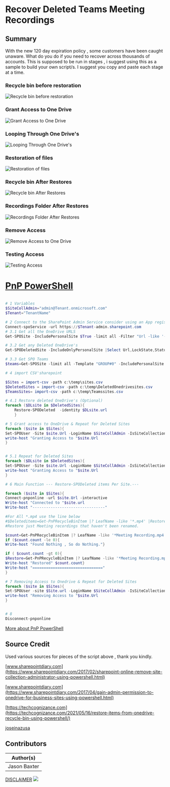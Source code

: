 # Recover Deleted Teams Meeting Recordings

## Summary

With the new 120 day expiration policy , some customers have been caught unaware. What do you do if you need to recover across thousands of accounts.
This is supposed to be run in stages , i suggest using this as a sample to build your own script/s. I suggest you copy and paste each stage at a time.

### Recycle bin before restoration

![Recycle bin before restoration](assets/Recyclebin1_unrestored.png)

### Grant Access to One Drive

  ![Grant Access to One Drive](assets/GrantAccessToOnedrive.png)

### Looping Through One Drive's

  ![Looping Through One Drive's](assets/LoopingthroughOnedrive.png)

### Restoration of files

![Restoration of files](assets/RestoringFiles.png)

### Recycle bin After Restores

![Recycle bin After Restores](assets/RecylebinAfterRestore.png)

### Recordings Folder After Restores

![Recordings Folder After Restores](assets/RecordingsFolderAfterRestore.png)

### Remove Access

![Remove Access to One Drive](assets/RemoveAccess.png)

### Testing Access

![Testing Access](assets/TestingAccess.png)

# [PnP PowerShell](#tab/pnpps)

```powershell

# 1 Variables
$SiteCollAdmin="admin@Tenant.onmicrosoft.com"
$Tenant="TenantName"

# 2 Connect to the SharePoint Admin Service consider using an App registration or a Service account.
Connect-spoService -url https://$Tenant-admin.sharepoint.com 
# 3.1 Get all the OneDrive URLS
Get-SPOSite -IncludePersonalSite $True -limit all -Filter "Url -like '-my.sharepoint.com/personal/'"|Select Url,LockState,Status,LastContentModifiedDate,Title,Owner |Export-Csv c:\temp\sites.csv -NoTypeInformation

# 3.2 Get any Deleted OneDrive's
Get-SPODeletedSite -IncludeOnlyPersonalSite |Select Url,LockState,Status,LastContentModifiedDate,Title,Owner |Export-Csv c:\temp\DeletedOnedrivesites.csv -NoTypeInformation

# 3.3 Get SPO Teams
$teams=Get-SPOSite -limit all -Template "GROUP#0" -IncludePersonalSite:$false|Select Url,LockState,Status,LastContentModifiedDate,Title,Owner |Export-Csv c:\temp\Teamssites.csv -NoTypeInformation

# 4 import CSV'sharepoint

$Sites = import-csv -path c:\temp\sites.csv
$DeletedSites = import-csv -path c:\temp\DeletedOnedrivesites.csv
$TeamsSites= import-csv -path c:\temp\Teamssites.csv

# 4.1 Restore deleted OneDrive's (Optional)
foreach ($DLsite in $DeletedSites){
	Restore-SPODeleted	-identity $DLsite.url
	}

# 5 Grant access to OneDrive & Repeat for Deleted Sites
foreach ($site in $Sites){
Set-SPOUser -Site $site.Url -LoginName $SiteCollAdmin -IsSiteCollectionAdmin $True
write-host "Granting Access to "$site.Url
}


# 5.1 Repeat for Deleted Sites
foreach ($DLsite in $DeletedSites){
Set-SPOUser -Site $site.Url -LoginName $SiteCollAdmin -IsSiteCollectionAdmin $True
write-host "Granting Access to "$site.Url
}

# 6 Main Function --- Restore-SPODeleted items Per Site.---

foreach ($site in $Sites){
Connect-pnponline -url $site.Url -interactive
Write-host "Connected to "$site.url
Write-host "--------------------------------"

#For All *.mp4 use the line below
#$Deleteditems=Get-PnPRecycleBinItem |? LeafName -like '*.mp4' |Restore-PnPRecycleBinItem -force
#Restore just Meeting recordings that haven't been renamed.

$count=Get-PnPRecycleBinItem |? LeafName -like '*Meeting Recording.mp4'
if ($count.count -le 0){
Write-host "Found Nothing , So do Nothing."}

if ( $count.count -gt 0){
$Restore=Get-PnPRecycleBinItem |? LeafName -like '*Meeting Recording.mp4' |Restore-PnPRecycleBinItem -force
Write-host "Restored" $count.count}
Write-host "==============================="
}

# 7 Removing Access to Onedrive & Repeat for Deleted Sites
foreach ($site in $Sites){
Set-SPOUser -site $Site.url -LoginName $SiteCollAdmin -IsSiteCollectionAdmin $False
write-host "Removing Access to "$site.Url
}


# 8
Disconnect-pnponline


```
[More about PnP PowerShell](../../docfx/includes/MORE-PNPPS.md)


## Source Credit

Used various sources for pieces of the script above , thank you kindly.

[www.sharepointdiary.com](https://www.sharepointdiary.com/2017/02/sharepoint-online-remove-site-collection-administrator-using-powershell.html)

[www.sharepointdiary.com](https://www.sharepointdiary.com/2017/04/gain-admin-permission-to-onedrive-for-business-sites-using-powershell.html)

[https://techcognizance.com](https://techcognizance.com/2021/05/16/restore-items-from-onedrive-recycle-bin-using-powershell/)

[joseinazusa](https://github.com/joseinazusa/powershell-recursive-folder-restore/blob/master/recursive-recyclebin-restore.ps1)


## Contributors

| Author(s) |
|-----------|
| Jason Baxter|


[DISCLAIMER](../../docfx/includes/DISCLAIMER.md)
<img src="https://pnptelemetry.azurewebsites.net/script-samples/scripts/template-script-submission" aria-hidden="true" />